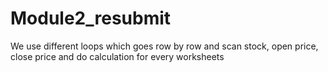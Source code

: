 # Module2_resubmit
We use different loops which goes row by row and scan stock, open price, close price and do calculation for every worksheets
